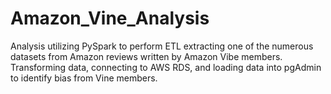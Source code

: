 # Amazon_Vine_Analysis
Analysis utilizing PySpark to perform ETL extracting one of the numerous datasets from Amazon reviews written by Amazon Vibe members. Transforming data, connecting to AWS RDS, and loading data into pgAdmin to identify bias from Vine members.
